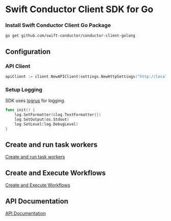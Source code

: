 # Swift Conductor Client SDK for Go

### Install Swift Conductor Client Go Package​

```sh
go get github.com/swift-conductor/conductor-client-golang
```

## Configuration

### API Client

```go
apiClient := client.NewAPIClient(settings.NewHttpSettings("http://localhost:8080/api",))
```

### Setup Logging

SDK uses [logrus](https://github.com/sirupsen/logrus) for logging.

```go
func init() {
	log.SetFormatter(&log.TextFormatter{})
	log.SetOutput(os.Stdout)
	log.SetLevel(log.DebugLevel)
}
```

## Create and run task workers 

[Create and run task workers](docs/readme/workers.md)

## Create and Execute Workflows

[Create and Execute Workflows](docs/readme/workflows.md)

## API Documentation

[API Documentation](https://github.com/swift-conductor/conductor-client-golang/tree/main/docs/api)